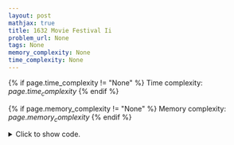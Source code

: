 ```yaml
---
layout: post
mathjax: true
title: 1632 Movie Festival Ii
problem_url: None
tags: None
memory_complexity: None
time_complexity: None
---
```




{% if page.time_complexity != "None" %}
Time complexity: ${{ page.time_complexity }}$
{% endif %}

{% if page.memory_complexity != "None" %}
Memory complexity: ${{ page.memory_complexity }}$
{% endif %}

<details>
<summary>
<p style="display:inline">Click to show code.</p>
</summary>
```cpp
{% raw %}
using namespace std;
using ll = long long;
using ii = pair<int, int>;
using vi = vector<int>;
template <typename InputIterator,
          typename T = typename iterator_traits<InputIterator>::value_type>
void read_n(InputIterator it, int n)
{
    copy_n(istream_iterator<T>(cin), n, it);
}
template <typename InputIterator,
          typename T = typename iterator_traits<InputIterator>::value_type>
void write(InputIterator first, InputIterator last, const char *delim = "\n")
{
    copy(first, last, ostream_iterator<T>(cout, delim));
}
int main(void)
{
    ios::sync_with_stdio(false), cin.tie(NULL);
    int n, k;
    cin >> n >> k;
    vector<ii> movies(n);
    for (auto &[e, s] : movies)
        cin >> s >> e;
    sort(movies.begin(), movies.end());
    set<ii> tavailable;
    for (int i = 1; i <= k; ++i)
        tavailable.emplace(0, i);
    int ans = 0;
    for (auto [e, s] : movies)
    {
        auto it = tavailable.upper_bound({s, 1e9});
        if (it != tavailable.begin())
        {
            --it;
            auto [free_time, ix] = *it;
            tavailable.erase(it);
            tavailable.emplace(e, ix);
            ++ans;
        }
    }
    cout << ans << endl;
    return 0;
}

{% endraw %}
```
</details>

